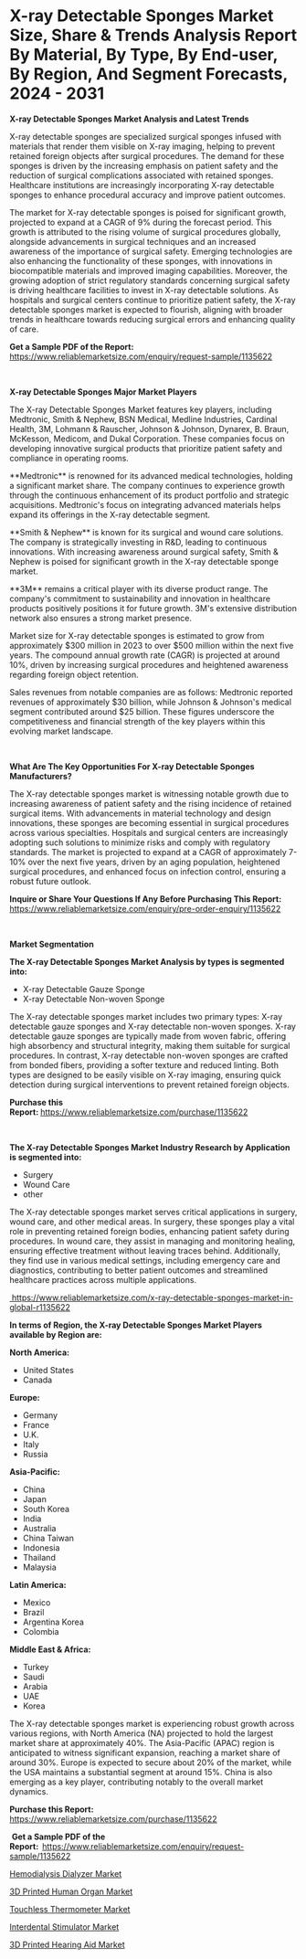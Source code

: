 <p><h1>X-ray Detectable Sponges Market Size, Share & Trends Analysis Report By Material, By Type, By End-user, By Region, And Segment Forecasts, 2024 - 2031</h1></p><p><strong>X-ray Detectable Sponges Market Analysis and Latest Trends</strong></p>
<p><p>X-ray detectable sponges are specialized surgical sponges infused with materials that render them visible on X-ray imaging, helping to prevent retained foreign objects after surgical procedures. The demand for these sponges is driven by the increasing emphasis on patient safety and the reduction of surgical complications associated with retained sponges. Healthcare institutions are increasingly incorporating X-ray detectable sponges to enhance procedural accuracy and improve patient outcomes.</p><p>The market for X-ray detectable sponges is poised for significant growth, projected to expand at a CAGR of 9% during the forecast period. This growth is attributed to the rising volume of surgical procedures globally, alongside advancements in surgical techniques and an increased awareness of the importance of surgical safety. Emerging technologies are also enhancing the functionality of these sponges, with innovations in biocompatible materials and improved imaging capabilities. Moreover, the growing adoption of strict regulatory standards concerning surgical safety is driving healthcare facilities to invest in X-ray detectable solutions. As hospitals and surgical centers continue to prioritize patient safety, the X-ray detectable sponges market is expected to flourish, aligning with broader trends in healthcare towards reducing surgical errors and enhancing quality of care.</p></p>
<p><strong>Get a Sample PDF of the Report:&nbsp;</strong> <a href="https://www.reliablemarketsize.com/enquiry/request-sample/1135622?utm_campaign=1766&utm_medium=2&utm_source=Github&utm_content=ia&utm_term=20122024&utm_id=x-ray-detectable-sponges">https://www.reliablemarketsize.com/enquiry/request-sample/1135622</a></p>
<p>&nbsp;</p>
<p><strong>X-ray Detectable Sponges Major Market Players</strong></p>
<p><p>The X-ray Detectable Sponges Market features key players, including Medtronic, Smith & Nephew, BSN Medical, Medline Industries, Cardinal Health, 3M, Lohmann & Rauscher, Johnson & Johnson, Dynarex, B. Braun, McKesson, Medicom, and Dukal Corporation. These companies focus on developing innovative surgical products that prioritize patient safety and compliance in operating rooms.</p><p>**Medtronic** is renowned for its advanced medical technologies, holding a significant market share. The company continues to experience growth through the continuous enhancement of its product portfolio and strategic acquisitions. Medtronic's focus on integrating advanced materials helps expand its offerings in the X-ray detectable segment.</p><p>**Smith & Nephew** is known for its surgical and wound care solutions. The company is strategically investing in R&D, leading to continuous innovations. With increasing awareness around surgical safety, Smith & Nephew is poised for significant growth in the X-ray detectable sponge market.</p><p>**3M** remains a critical player with its diverse product range. The company's commitment to sustainability and innovation in healthcare products positively positions it for future growth. 3M's extensive distribution network also ensures a strong market presence.</p><p>Market size for X-ray detectable sponges is estimated to grow from approximately $300 million in 2023 to over $500 million within the next five years. The compound annual growth rate (CAGR) is projected at around 10%, driven by increasing surgical procedures and heightened awareness regarding foreign object retention.</p><p>Sales revenues from notable companies are as follows: Medtronic reported revenues of approximately $30 billion, while Johnson & Johnson's medical segment contributed around $25 billion. These figures underscore the competitiveness and financial strength of the key players within this evolving market landscape.</p></p>
<p>&nbsp;</p>
<p><strong>What Are The Key Opportunities For X-ray Detectable Sponges Manufacturers?</strong></p>
<p><p>The X-ray detectable sponges market is witnessing notable growth due to increasing awareness of patient safety and the rising incidence of retained surgical items. With advancements in material technology and design innovations, these sponges are becoming essential in surgical procedures across various specialties. Hospitals and surgical centers are increasingly adopting such solutions to minimize risks and comply with regulatory standards. The market is projected to expand at a CAGR of approximately 7-10% over the next five years, driven by an aging population, heightened surgical procedures, and enhanced focus on infection control, ensuring a robust future outlook.</p></p>
<p><strong>Inquire or Share Your Questions If Any Before Purchasing This Report:</strong> <a href="https://www.reliablemarketsize.com/enquiry/pre-order-enquiry/1135622?utm_campaign=1766&utm_medium=2&utm_source=Github&utm_content=ia&utm_term=20122024&utm_id=x-ray-detectable-sponges">https://www.reliablemarketsize.com/enquiry/pre-order-enquiry/1135622</a></p>
<p>&nbsp;</p>
<p><strong>Market Segmentation</strong></p>
<p><strong>The X-ray Detectable Sponges Market Analysis by types is segmented into:</strong></p>
<p><ul><li>X-ray Detectable Gauze Sponge</li><li>X-ray Detectable Non-woven Sponge</li></ul></p>
<p><p>The X-ray detectable sponges market includes two primary types: X-ray detectable gauze sponges and X-ray detectable non-woven sponges. X-ray detectable gauze sponges are typically made from woven fabric, offering high absorbency and structural integrity, making them suitable for surgical procedures. In contrast, X-ray detectable non-woven sponges are crafted from bonded fibers, providing a softer texture and reduced linting. Both types are designed to be easily visible on X-ray imaging, ensuring quick detection during surgical interventions to prevent retained foreign objects.</p></p>
<p><strong>Purchase this Report:&nbsp;</strong><a href="https://www.reliablemarketsize.com/purchase/1135622?utm_campaign=1766&utm_medium=2&utm_source=Github&utm_content=ia&utm_term=20122024&utm_id=x-ray-detectable-sponges">https://www.reliablemarketsize.com/purchase/1135622</a></p>
<p>&nbsp;</p>
<p><strong>The X-ray Detectable Sponges Market Industry Research by Application is segmented into:</strong></p>
<p><ul><li>Surgery</li><li>Wound Care</li><li>other</li></ul></p>
<p><p>The X-ray detectable sponges market serves critical applications in surgery, wound care, and other medical areas. In surgery, these sponges play a vital role in preventing retained foreign bodies, enhancing patient safety during procedures. In wound care, they assist in managing and monitoring healing, ensuring effective treatment without leaving traces behind. Additionally, they find use in various medical settings, including emergency care and diagnostics, contributing to better patient outcomes and streamlined healthcare practices across multiple applications.</p></p>
<p><a href="https://www.reliablemarketsize.com/x-ray-detectable-sponges-market-in-global-r1135622?utm_campaign=1766&utm_medium=2&utm_source=Github&utm_content=ia&utm_term=20122024&utm_id=x-ray-detectable-sponges">&nbsp;https://www.reliablemarketsize.com/x-ray-detectable-sponges-market-in-global-r1135622</a></p>
<p><strong>In terms of Region, the X-ray Detectable Sponges Market Players available by Region are:</strong></p>
<p>
    <p> <strong> North America: </strong>
        <ul>
            <li>United States</li>
            <li>Canada</li>
        </ul>
        </p> 
    <p> <strong> Europe: </strong>
        <ul>
            <li>Germany</li>
            <li>France</li>
            <li>U.K.</li>
            <li>Italy</li>
            <li>Russia</li>
        </ul>
        </p> 
    <p> <strong> Asia-Pacific: </strong>
        <ul>
            <li>China</li>
            <li>Japan</li>
            <li>South Korea</li>
            <li>India</li>
            <li>Australia</li>
            <li>China Taiwan</li>
            <li>Indonesia</li>
            <li>Thailand</li>
            <li>Malaysia</li>
        </ul>
        </p> 
    <p> <strong> Latin America: </strong>
        <ul>
            <li>Mexico</li>
            <li>Brazil</li>
            <li>Argentina Korea</li>
            <li>Colombia</li>
        </ul>
        </p> 
    <p> <strong> Middle East & Africa: </strong>
        <ul>
            <li>Turkey</li>
            <li>Saudi</li>
            <li>Arabia</li>
            <li>UAE</li>
            <li>Korea</li>
        </ul>
    </p>
    </p>
<p><p>The X-ray detectable sponges market is experiencing robust growth across various regions, with North America (NA) projected to hold the largest market share at approximately 40%. The Asia-Pacific (APAC) region is anticipated to witness significant expansion, reaching a market share of around 30%. Europe is expected to secure about 20% of the market, while the USA maintains a substantial segment at around 15%. China is also emerging as a key player, contributing notably to the overall market dynamics.</p></p>
<p><strong>Purchase this Report: </strong><a href="https://www.reliablemarketsize.com/purchase/1135622?utm_campaign=1766&utm_medium=2&utm_source=Github&utm_content=ia&utm_term=20122024&utm_id=x-ray-detectable-sponges">https://www.reliablemarketsize.com/purchase/1135622</a></p>
<p>&nbsp;<strong>Get a Sample PDF of the Report:&nbsp;&nbsp;</strong><a href="https://www.reliablemarketsize.com/enquiry/request-sample/1135622?utm_campaign=1766&utm_medium=2&utm_source=Github&utm_content=ia&utm_term=20122024&utm_id=x-ray-detectable-sponges">https://www.reliablemarketsize.com/enquiry/request-sample/1135622</a></p>
<p><strong></strong></p>
<p><p><a href="https://www.linkedin.com/pulse/digital-transformation-hemodialysis-dialyzer-industry-market-mzhif?utm_campaign=1766&utm_medium=2&utm_source=Github&utm_content=ia&utm_term=20122024&utm_id=x-ray-detectable-sponges">Hemodialysis Dialyzer Market</a></p><p><a href="https://www.linkedin.com/pulse/deep-dive-3d-printed-human-organ-market-growth-56-cagr-key-9hu4f?utm_campaign=1766&utm_medium=2&utm_source=Github&utm_content=ia&utm_term=20122024&utm_id=x-ray-detectable-sponges">3D Printed Human Organ Market</a></p><p><a href="https://www.linkedin.com/pulse/revenue-growth-touchless-thermometer-market-121-cagr-from-j5adf?utm_campaign=1766&utm_medium=2&utm_source=Github&utm_content=ia&utm_term=20122024&utm_id=x-ray-detectable-sponges">Touchless Thermometer Market</a></p><p><a href="https://www.linkedin.com/pulse/influencing-factors-interdental-stimulator-market-insights-n4rdf?utm_campaign=1766&utm_medium=2&utm_source=Github&utm_content=ia&utm_term=20122024&utm_id=x-ray-detectable-sponges">Interdental Stimulator Market</a></p><p><a href="https://www.linkedin.com/pulse/3d-printed-hearing-aid-market-insight-financial-status-size-rwwxf?utm_campaign=1766&utm_medium=2&utm_source=Github&utm_content=ia&utm_term=20122024&utm_id=x-ray-detectable-sponges">3D Printed Hearing Aid Market</a></p></p>